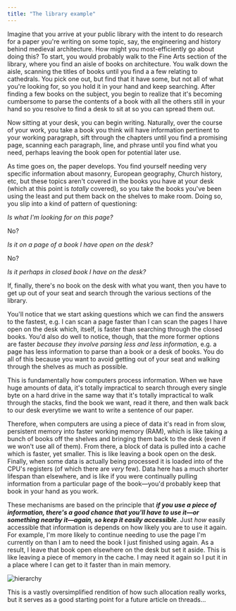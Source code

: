 ```yaml
---
title: "The library example"
---
```

Imagine that you arrive at your public library with the intent to do research for a paper you're writing on some topic, say, the engineering and history behind medieval architecture. How might you most-efficiently go about doing this? To start, you would probably walk to the Fine Arts section of the library, where you find an aisle of books on architecture. You walk down the aisle, scanning the titles of books until you find a a few relating to cathedrals. You pick one out, but find that it have some, but not all of what you're looking for, so you hold it in your hand and keep searching. After finding a few books on the subject, you begin to realize that it's becoming cumbersome to parse the contents of a book with all the others still in your hand so you resolve to find a desk to sit at so you can spread them out.

Now sitting at your desk, you can begin writing. Naturally, over the course of your work, you take a book you think will have information pertinent to your working paragraph, sift through the chapters until you find a promising page, scanning each paragraph, line, and phrase until you find what you need, perhaps leaving the book open for potential later use.

As time goes on, the paper develops. You find yourself needing very specific information about masonry, European geography, Church history, etc, but these topics aren't covered in the books you have at your desk (which at this point is *totally* covered), so you take the books you've been using the least and put them back on the shelves to make room. Doing so, you slip into a kind of pattern of questioning:

*Is what I'm looking for on this page?*

No?

*Is it on a page of a book I have open on the desk?*

No?

*Is it perhaps in closed book I have on the desk?*

If, finally, there's no book on the desk with what you want, then you have to get up out of your seat and search through the various sections of the library.

You'll notice that we start asking questions which we can find the answers to the fastest, e.g. I can scan a page faster than I can scan the pages I have open on the desk which, itself, is faster than searching through the closed books. You'd also do well to notice, though, that the more former options are faster *because they involve parsing less and less information*, e.g. a page has less information to parse than a book or a desk of books. You do all of this because you want to avoid getting out of your seat and walking through the shelves as much as possible.

This is fundamentally how computers process information. When we have huge amounts of data, it's totally impractical to search through every single byte on a hard drive in the same way that it's totally impractical to walk through the stacks, find the book we want, read it there, and then walk back to our desk everytime we want to write a sentence of our paper.

Therefore, when computers are using a piece of data it's read in from slow, persistent memory into faster working memory (RAM), which is like taking a bunch of books off the shelves and bringing them back to the desk (even if we won't use all of them). From there, a block of data is pulled into a cache which is faster, yet smaller. This is like leaving a book open on the desk. Finally, when some data is actually being processed it is loaded into of the CPU's registers (of which there are *very* few). Data here has a much shorter lifespan than elsewhere, and is like if you were continually pulling information from a particular page of the book—you'd probably keep that book in your hand as you work. 

These mechanisms are based on the principle that ***if you use a piece of information, there's a good chance that you'll have to use it—or something nearby it—again, so keep it easily accessible***. Just *how* easily accessible that information is depends on how likely you are to use it again. For example, I'm more likely to continue needing to use the page I'm currently on than I am to need the book I just finished using again. As a result, I leave that book open elsewhere on the desk but set it aside. This is like leaving a piece of memory in the cache. I may need it again so I put it in a place where I can get to it faster than in main memory.

![hierarchy](https://diveintosystems.org/book/C11-MemHierarchy/_images/MemoryHierarchy.png)

This is a vastly oversimplified rendition of how such allocation really works, but it serves as a good starting point for a future article on threads...